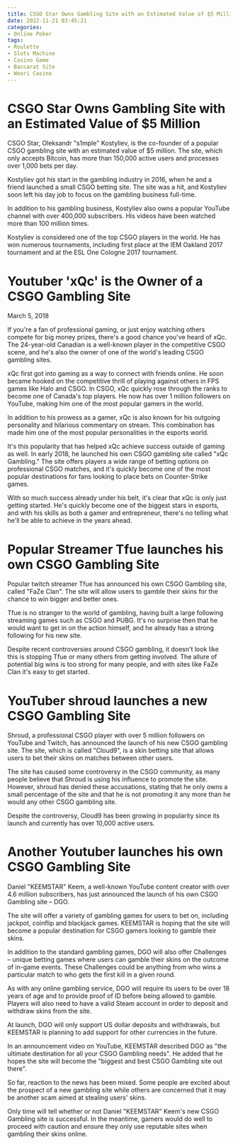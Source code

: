 ```yaml
---
title: CSGO Star Owns Gambling Site with an Estimated Value of $5 Million 
date: 2022-11-21 03:45:21
categories:
- Online Poker
tags:
- Roulette
- Slots Machine
- Casino Game
- Baccarat Site
- Woori Casino
---
```



#  CSGO Star Owns Gambling Site with an Estimated Value of $5 Million 

CSGO Star, Oleksandr "s1mple" Kostyliev, is the co-founder of a popular CSGO gambling site with an estimated value of $5 million. The site, which only accepts Bitcoin, has more than 150,000 active users and processes over 1,000 bets per day.

Kostyliev got his start in the gambling industry in 2016, when he and a friend launched a small CSGO betting site. The site was a hit, and Kostyliev soon left his day job to focus on the gambling business full-time.

In addition to his gambling business, Kostyliev also owns a popular YouTube channel with over 400,000 subscribers. His videos have been watched more than 100 million times.

Kostyliev is considered one of the top CSGO players in the world. He has won numerous tournaments, including first place at the IEM Oakland 2017 tournament and at the ESL One Cologne 2017 tournament.

#  Youtuber 'xQc' is the Owner of a CSGO Gambling Site 

March 5, 2018

If you're a fan of professional gaming, or just enjoy watching others compete for big money prizes, there's a good chance you've heard of xQc. The 24-year-old Canadian is a well-known player in the competitive CSGO scene, and he's also the owner of one of the world's leading CSGO gambling sites.

xQc first got into gaming as a way to connect with friends online. He soon became hooked on the competitive thrill of playing against others in FPS games like Halo and CSGO. In CSGO, xQc quickly rose through the ranks to become one of Canada's top players. He now has over 1 million followers on YouTube, making him one of the most popular gamers in the world.

In addition to his prowess as a gamer, xQc is also known for his outgoing personality and hilarious commentary on stream. This combination has made him one of the most popular personalities in the esports world.

It's this popularity that has helped xQc achieve success outside of gaming as well. In early 2018, he launched his own CSGO gambling site called "xQc Gambling." The site offers players a wide range of betting options on professional CSGO matches, and it's quickly become one of the most popular destinations for fans looking to place bets on Counter-Strike games.

With so much success already under his belt, it's clear that xQc is only just getting started. He's quickly become one of the biggest stars in esports, and with his skills as both a gamer and entrepreneur, there's no telling what he'll be able to achieve in the years ahead.

#  Popular Streamer Tfue launches his own CSGO Gambling Site 

Popular twitch streamer Tfue has announced his own CSGO Gambling site, called "FaZe Clan". The site will allow users to gamble their skins for the chance to win bigger and better ones.

Tfue is no stranger to the world of gambling, having built a large following streaming games such as CSGO and PUBG. It's no surprise then that he would want to get in on the action himself, and he already has a strong following for his new site.

Despite recent controversies around CSGO gambling, it doesn't look like this is stopping Tfue or many others from getting involved. The allure of potential big wins is too strong for many people, and with sites like FaZe Clan it's easy to get started.

#  YouTuber shroud launches a new CSGO Gambling Site 

Shroud, a professional CSGO player with over 5 million followers on YouTube and Twitch, has announced the launch of his new CSGO gambling site. The site, which is called "Cloud9", is a skin betting site that allows users to bet their skins on matches between other users.

The site has caused some controversy in the CSGO community, as many people believe that Shroud is using his influence to promote the site. However, shroud has denied these accusations, stating that he only owns a small percentage of the site and that he is not promoting it any more than he would any other CSGO gambling site.

Despite the controversy, Cloud9 has been growing in popularity since its launch and currently has over 10,000 active users.

#  Another Youtuber launches his own CSGO Gambling Site

Daniel "KEEMSTAR" Keem, a well-known YouTube content creator with over 4.6 million subscribers, has just announced the launch of his own CSGO Gambling site – DGO.

The site will offer a variety of gambling games for users to bet on, including jackpot, coinflip and blackjack games. KEEMSTAR is hoping that the site will become a popular destination for CSGO gamers looking to gamble their skins.

In addition to the standard gambling games, DGO will also offer Challenges – unique betting games where users can gamble their skins on the outcome of in-game events. These Challenges could be anything from who wins a particular match to who gets the first kill in a given round.

As with any online gambling service, DGO will require its users to be over 18 years of age and to provide proof of ID before being allowed to gamble. Players will also need to have a valid Steam account in order to deposit and withdraw skins from the site.

At launch, DGO will only support US dollar deposits and withdrawals, but KEEMSTAR is planning to add support for other currencies in the future.

In an announcement video on YouTube, KEEMSTAR described DGO as "the ultimate destination for all your CSGO Gambling needs". He added that he hopes the site will become the "biggest and best CSGO Gambling site out there".

So far, reaction to the news has been mixed. Some people are excited about the prospect of a new gambling site while others are concerned that it may be another scam aimed at stealing users' skins.

Only time will tell whether or not Daniel "KEEMSTAR" Keem's new CSGO Gambling site is successful. In the meantime, gamers would do well to proceed with caution and ensure they only use reputable sites when gambling their skins online.